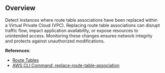 ## Overview

Detect instances where route table associations have been replaced within a Virtual Private Cloud (VPC). Replacing route table associations can disrupt traffic flow, impact application availability, or expose resources to unintended access. Monitoring these changes ensures network integrity and protects against unauthorized modifications.

**References**:
- [Route Tables](https://docs.aws.amazon.com/vpc/latest/userguide/VPC_Route_Tables.html)
- [AWS CLI Command: replace-route-table-association](https://docs.aws.amazon.com/cli/latest/reference/ec2/replace-route-table-association.html)
